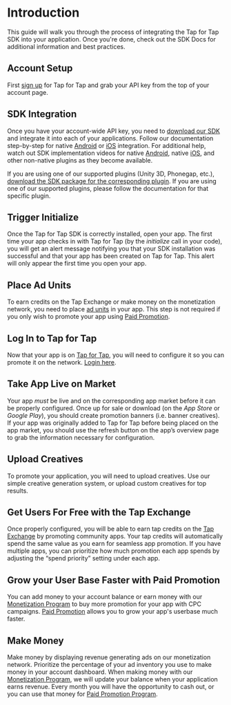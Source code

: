 # Introduction #

This guide will walk you through the process of integrating the Tap for Tap SDK into your application. Once you're done, check out the SDK Docs for additional information and best practices. 

##  Account Setup 

First [sign up](https://tapfortap.com/signup) for Tap for Tap and grab your API key from the top of your account page.

##  SDK Integration

Once you have your account-wide API key, you need to  [download our SDK](https://github.com/tapfortap/SDK/archive/master.zip) and integrate it into each of your applications. Follow our documentation step-by-step for native [Android](/doc/android/integration) or [iOS](/doc/ios/integration) integration. For additional help, watch out SDK implementation videos for native [Android](http://www.youtube.com/watch?v=xDj16PJ5WQk&hd=1), native [iOS](http://www.youtube.com/watch?v=LS7DEvITf7Y&hd=1), and other non-native plugins as they become available.

If you are using one of our supported plugins (Unity 3D, Phonegap, etc.), [download the SDK package for the corresponding plugin](/doc). If you are using one of our supported plugins, please follow the documentation for that specific plugin. 

##  Trigger Initialize

Once the Tap for Tap SDK is correctly installed, open your app. The first time your app checks in with Tap for Tap (by the *initialize* call in your code), you will get an alert message notifying you that your SDK installation was successful and that your app has been created on Tap for Tap. This alert will only appear the first time you open your app.

##  Place Ad Units 

To earn credits on the Tap Exchange or make money on the monetization network, you need to place [ad units](/doc/ad-units) in your app. This step is not required if you only wish to promote your app using [Paid Promotion](/doc/paid-promotion).

##  Log In to Tap for Tap

Now that your app is on [Tap for Tap](http://tapfortap.com), you will need to configure it so you can promote it on the network. [Login here](http://tapfortap.com/login).

##  Take App Live on Market

Your app *must* be live and on the corresponding app market before it can be properly configured. Once up for sale or download (on the *App Store* or *Google Play*), you should create promotion banners (i.e. banner creatives). If your app was originally added to Tap for Tap before being placed on the app market, you should use the refresh button on the app’s overview page to grab the information necessary for configuration.

##  Upload Creatives

To promote your application, you will need to upload creatives. Use our simple creative generation system, or upload custom creatives for top results.

##  Get Users For Free with the Tap Exchange 

Once properly configured, you will be able to earn tap credits on the [Tap Exchange](/doc/get-users/tap-exchange) by promoting community apps.  Your tap credits will automatically spend the same value as you earn for seamless app promotion.  If you have multiple apps, you can prioritize how much promotion each app spends by adjusting the “spend priority” setting under each app.

##  Grow your User Base Faster with Paid Promotion 

You can add money to your account balance or earn money with our [Monetization Program](/doc/monetization) to buy more promotion for your app with CPC campaigns.  [Paid Promotion](/doc/get-users/paid-promotion) allows you to grow your app's userbase much faster.

##  Make Money 

Make money by displaying revenue generating ads on our monetization network. Prioritize the percentage of your ad inventory you use to make money in your account dashboard. When making money with our [Monetization Program](/doc/monetization), we will update your balance when your application earns revenue. Every month you will have the opportunity to cash out, or you can use that money for [Paid Promotion Program](/doc/get-users/paid-promotion).
